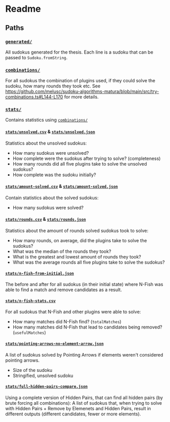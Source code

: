 # Readme

## Paths

### [`generated/`][]

All sudokus generated for the thesis. Each line is a sudoku that can be passed to `Sudoku.fromString`.

### [`combinations/`][]

For all sudokus the combination of plugins used, if they could solve the sudoku, how many rounds they took etc. See <https://github.com/melusc/sudoku-algorithms-matura/blob/main/src/try-combinations.ts#L144-L170> for more details.

### [`stats/`][]

Contains statistics using [`combinations/`][]

#### [`stats/unsolved.csv`][] & [`stats/unsolved.json`][]

Statistics about the unsolved sudokus:

- How many sudokus were unsolved?
- How complete were the sudokus after trying to solve? (completeness)
- How many rounds did all five plugins take to solve the unsolved sudokus?
- How complete was the sudoku initially?

#### [`stats/amount-solved.csv`][] & [`stats/amount-solved.json`][]

Contain statistics about the solved sudokus:

- How many sudokus were solved?

#### [`stats/rounds.csv`][] & [`stats/rounds.json`][]

Statistics about the amount of rounds solved sudokus took to solve:

- How many rounds, on average, did the plugins take to solve the sudokus?
- What was the median of the rounds they took?
- What is the greatest and lowest amount of rounds they took?
- What was the average rounds all five plugins take to solve the sudokus?

#### [`stats/n-fish-from-initial.json`]

The before and after for all sudokus (in their initial state) where N-Fish was able to find a match and remove candidates as a result.

#### [`stats/n-fish-stats.csv`]

For all sudokus that N-Fish and other plugins were able to solve:

- How many matches did N-Fish find? (`totalMatches`)
- How many matches did N-Fish that lead to candidates being removed? (`usefulMatches`)

#### [`stats/pointing-arrows-no-element-arrow.json`]

A list of sudokus solved by Pointing Arrows if elements weren't considered pointing arrows.

- Size of the sudoku
- Stringified, unsolved sudoku

#### [`stats/full-hidden-pairs-compare.json`]

Using a complete version of Hidden Pairs, that can find all hidden pairs (by brute forcing all combinations):
A list of sudokus that, when trying to solve with Hidden Pairs + Remove by Elemenets and Hidden Pairs,
result in different outputs (different candidates, fewer or more elements).

[`combinations/`]: ./combinations/
[`generated/`]: ./generated/
[`stats/`]: ./stats/
[`stats/unsolved.csv`]: ./stats/unsolved.csv
[`stats/unsolved.json`]: ./stats/unsolved.json
[`stats/amount-solved.csv`]: ./stats/amount-solved.csv
[`stats/amount-solved.json`]: ./stats/amount-solved.json
[`stats/amount-solved.csv`]: ./stats/amount-solved.csv
[`stats/rounds.json`]: ./stats/rounds.json
[`stats/rounds.csv`]: ./stats/rounds.csv
[`stats/n-fish-stats.csv`]: ./stats/n-fish-stats.csv
[`stats/n-fish-from-initial.json`]: ./stats/n-fish-from-initial.json
[`stats/pointing-arrows-no-element-arrow.json`]: ./stats/pointing-arrows-no-element-arrow.json
[`stats/full-hidden-pairs-compare.json`]: ./stats/full-hidden-pairs-compare.json
